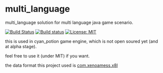 # multi_language
multi_language solution for multi language java game scenario.

[![Build Status](https://travis-ci.org/cyanpotion/multi_language.svg?branch=master)](https://travis-ci.org/cyanpotion/multi_language)
[![Build status](https://ci.appveyor.com/api/projects/status/16n03oourgbb4ndb?svg=true)](https://ci.appveyor.com/project/XenoAmess/multi-language)
[![License: MIT](https://img.shields.io/badge/License-MIT-yellow.svg)](https://opensource.org/licenses/MIT)

this is used in cyan_potion game engine, which is not open soured yet (and at alpha stage).

feel free to use it (under MIT) if you want.

the data format this project used is [com.xenoamess.x8l](https://github.com/XenoAmess/x8l/)
